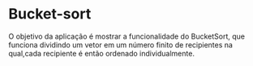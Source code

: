 ﻿# Bucket-sort

O objetivo da aplicação é mostrar a funcionalidade do BucketSort, que funciona dividindo um vetor em um número finito de recipientes na qual,cada recipiente é então ordenado individualmente. 
